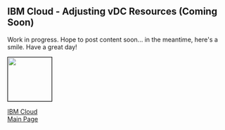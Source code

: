 ## IBM Cloud - Adjusting vDC Resources (Coming Soon)

<!-- 
Updated: 2021-09-29
--> 

Work in progress.  Hope to post content soon... in the meantime, here's a smile.  Have a great day!

<img src="../../mlwiles.png" width="100" style="border: 1px solid black">


[IBM Cloud](https://ibm-vmwaresolutions.github.io/ibmcloud/)<br/>
[Main Page](https://ibm-vmwaresolutions.github.io)